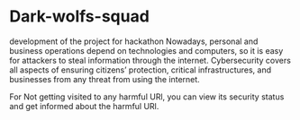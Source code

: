 # Dark-wolfs-squad
 development of the project for hackathon
Nowadays, personal and business operations depend on technologies and computers, so it is easy for attackers to steal information through the internet. Cybersecurity covers all aspects of ensuring citizens’ protection, critical infrastructures, and businesses from any threat from using the internet.

For Not getting visited to any harmful URl, you can view its security status and get informed about the harmful URl.



